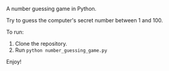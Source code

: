 A number guessing game in Python.

Try to guess the computer's secret number between 1 and 100.

To run:
1. Clone the repository.
2. Run `python number_guessing_game.py`

Enjoy!
